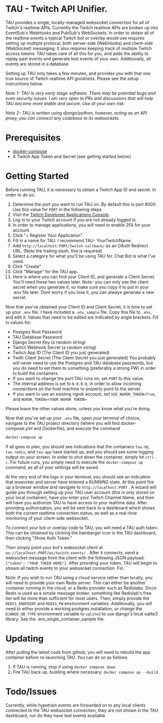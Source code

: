 # TAU - Twitch API Unifier.

TAU provides a single, locally-managed websocket connection for
all of Twitch's realtime APIs. Currently the Twitch realtime
APIs are broken up into EventSub's WebHooks and PubSub's WebSockets.
In order to obtain all of the realtime events a typical Twitch bot or
overlay would use requires setting up multiple protocal, both server-side
(WebHooks) and client-side (WebSocket) messaging. It also requires
keeping track of multiple Twitch access tokens. TAU takes care of all
this for you, and adds the ability to replay past events and generate
test events of your own. Additionally, all events are stored in a
database.

Setting up TAU only takes a few minutes, and provides you with that
one true source of Twitch realtime API goodness. Please see the
setup instructions below.

_Note 1- TAU is very early stage software. There may be potential bugs
and even security issues. I am very open to PRs and discussions that
will help TAU become more stable and secure. Use at your own risk._

_Note 2- TAU is written using django/python, however, acting as an
API proxy, you can connect any codebase to its websockets._

# Prerequisites

- [docker-compose](https://docs.docker.com/compose/install/)
- A Twitch App Token and Secret (see getting started below)

# Getting Started

Before running TAU, it is necessary to obtain a Twitch App ID and
secret. In order to do so:

1. Determine the port you want to run TAU on.  By default this is port 8000.  Use this value for `PORT` in the following steps.
1. Visit the [Twitch Developer Applications Console](https://dev.twitch.tv/console/apps).
2. Log in to your Twitch account if you are not already logged in.
3. In order to manage applications, you will need to enable 2FA for your account.
4. Click "+ Register Your Application".
5. Fill in a name for TAU. I recommend TAU- YourTwitchName.
6. Add `http://localhost:PORT/twitch-callback/` as an OAuth Redirect URL. (Note the trailing slash, this is required)
7. Select a category for what you'll be using TAU for. Chat Bot is what I've used.
8. Click "Create"
9. Click "Manage" for the TAU app.
10. Here is where you can find your Client ID, and generate a Client Secret. You'll need these two values later. Note- you can only see the client secret when you generate it, so make sure you copy it to put in your .env file later. Dont worry if you lose it, you can always generate a new secret.

Now that you've obtained your Client ID and Client Secret, it is time to set up your `.env` file. I have included a `.env_sample` file. Copy this file to `.env`, and edit it. Values that
need to be edited are indicated by angle brackets. Fill in values for:

- Postgres Root Password
- TAU Database Password
- Django Secret Key (a random string)
- Twitch Webhook Secret (a random string)
- Twitch App ID (The Client ID you just generated)
- Twith Client Secret (The Client Secret you just generated)
  You probably will never need to use the Postgres and TAU database passwords, but you do need to set them to something (preferably a strong PW) in order to build the containers. 
- If you want to change the port TAU runs on, set `PORT` to this value.
- The internal address is set to `0.0.0.0`, in order to allow incoming connections on the host machine to properly point to the server.
- If you want to use an existing ngrok account, set `USE_NGROK_TOKEN=True`, and `NGROK_TOKEN=<YOUR NGROK TOKEN>`

Please leave the other values alone, unless you know what you're doing.

Now that you've set up your `.env` file, open your terminal of choice, navigate to the TAU project directory (where you will find docker-compose.yml and Dockerfile), and execute the command

```bash
docker-compose up
```

If all goes to plan, you should see indications that the containers `tau-db`, `tau-redis`, and `tau-app` have started up, and you should see some logging output on your screen. In order to shut down the container, simply hit `ctrl-c`.  For future runs, you simply need to execute the `docker-compose up` command, as all of your settings will be saved.

At the very end of the logs in your terminal, you should see an indication that wsworker and server have entered a RUNNING state. At this point fire up a browser window and navigate to `http://localhost:PORT` . A wizard will guide you through setting up your TAU user account (this is only stored on your local container), have you enter your Twitch Channel Name, and then will have you authorize TAU to have access to your realtime data. After providing authorization, you will be sent back to a dashboard which shows both the current realtime connection status, as well as a real-time monitoring of your client-side websocket.

To connect your bot or overlay code to TAU, you will need a TAU auth token.  This can be obtained by clicking the hamberger icon in the TAU dashboard, then clicking "Show Auth Token."

Then simply point your bot's websocket client at `ws://localhost:PORT/ws/twitch-events/` .  After it connects, send a websocket message from the client with the following JSON payload: `{"token": "YOUR_TOKEN HERE"}`.  After providing your token, TAU will begin to stream all twitch events to your websocket connection.  Fin.

Note: If you wish to run TAU using a cloud service rather than locally, you will need to provide your own Redis server.  This can either be another container running in the cloud, or a Redis provider such as Redislabs.  Since Redis is used as a simple message broker, something like Redislab's free tier will be more than sufficient for most users.  Then, simply provide the `REDIS_ENDPOINT` and `REDIS_PW` environment variables.  Additionally, you will need to either provide a working postgres installation, or change the `DJANGO_DB_TYPE` environment variable to `sqlite3` to use django's local sqlite3 library.  See the .env_single_container_sample file.

# Updating

After pulling the latest code from github, you will need to rebuild the app container before re-launching TAU.  You can do so as follows:

1. If TAU is running, stop it using `docker compose down`
2. Fire TAU back up, building where necessary: `docker compose up --build`

# Todo/Issues

Currently, while hypetrain events are forwarded on to any local clients connected to the TAU websocket connection, they are not shown in the TAU dashboard, nor do they have test events available.

